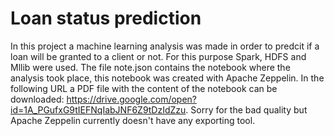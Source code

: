 # Loan status prediction
In this project a machine learning analysis was made in order to predcit if a loan will be granted to a client or not. For this purpose Spark, HDFS and Mllib were used. The file note.json contains the notebook where the analysis took place, this notebook was created with Apache Zeppelin. In the following URL a PDF file with the content of the notebook can be downloaded: https://drive.google.com/open?id=1A_PGufxG9tIEFNqIabJNF6Z9tDzIdZzu. Sorry for the bad quality but Apache Zeppelin currently doesn't have any exporting tool.


